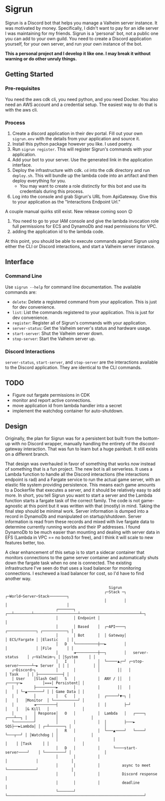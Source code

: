 # Sigrun

Sigrun is a Discord bot that helps you manage a Valheim server instance. It was motivated by money. Specifically, I didn't want to pay for an idle server I was maintaining for my friends. Sigrun is a 'personal' bot, not a public one you can add to your own guild. You need to create a Discord application yourself, for your own server, and run your own instance of the bot.

**This a personal project and I develop it like one. I may break it without warning or do other unruly things.**

## Getting Started

### Pre-requisites

You need the aws cdk cli, you need python, and you need Docker. You also need an AWS account and a credential setup. The easiest way to do that is with the aws cli.

### Process

1. Create a discord application in their dev portal. Fill out your own `sigrun.env` with the details from your application and source it.
2. Install this python package however you like. I used poetry.
3. Run `sigrun register`. This will register Sigrun's commands with your application.
4. Add your bot to your server. Use the generated link in the application interface.
5. Deploy the infrastructure with cdk. `cd` into the cdk directory and run `deploy.sh`. This will bundle up the lambda code into an artifact and then deploy everything for you.
    - You may want to create a role distinctly for this bot and use its credentials during this process.
6. Log into the console and grab Sigrun's URL from ApiGateway. Give this to your application as the "Interactions Endpoint Url."

A couple manual quirks still exist. New release coming soon 😉
1. You need to go to your IAM console and give the lambda invocation role full permissions for ECS and DynamoDb and read permissions for VPC.
2. adding the application id to the lambda code.

At this point, you should be able to execute commands against Sigrun using either the CLI or Discord interactions, and start a Valheim server instance.

## Interface

### Command Line

Use `sigrun --help` for command line documentation. The available commands are:

* `delete`: Delete a registered command from your application. This is just for dev convenience.
* `list`: List the commands registered to your application. This is just for dev convenience.
* `register`: Register all of Sigrun's commands with your application.
* `server-status`: Get the Valheim server's status and hardware usage.
* `start-server`: Shut the Valheim server down.
* `stop-server`: Start the Valheim server up.

### Discord Interactions

`server-status`, `start-server`, and `stop-server` are the interactions available to the Discord application. They are identical to the CLI commands.

## TODO
- Figure out fargate permissions in CDK
- monitor and report active connections.
- move application id from lambda handler into a secret
- implement the watchdog container for auto-shutdown.

## Design

Originally, the plan for Sigrun was for a persistent bot built from the bottom-up with no Discord wrapper, manually handling the entirety of the discord gateway interaction. That was fun to learn but a huge painbutt. It still exists on a different branch.

That design was overhauled in favor of something that works _now_ instead of something that is a fun project. The new bot is all serverless. It uses a Lambda function to handle all the Discord interactions (the interactions endpoint is rad) and a Fargate service to run the actual game server, with an elastic file system providing persistence. This means each game amounts to a Dockerfile that executes a server, and it should be relatively easy to add more. In short, you tell Sigrun you want to start a server and the Lambda function starts a fargate task of the correct family. The code is not game-agnostic at this point but it was written with that (mostly) in mind. Taking the final step should be minimal work. Server information is dumped into a record in DynamoDb and manipulated on startup/shutdown. Server information is read from these records and mixed with live fargate data to determine currently running worlds and their IP addresses. I found DynamoDb to be much easier than mounting and dealing with server data in EFS (Lambda in VPC == no boto3 for free), and I think it will scale to new features better, too.

A clear enhancement of this setup is to start a sidecar container that monitors connections to the game server container and automatically shuts down the fargate task when no one is connected. The existing infrastructure I've seen do that uses a load balancer for monitoring connections. I eschewed a load balancer for cost, so I'd have to find another way.

```
                                               Sigrun
                                             ┌─Stack ─┐                    ┌─World─Server─Stack────────┐
                                             │        │                    │                           │
                       ┌───────┐          ┌──┴────────┴────────────────────┴───────────────────────────┴─┐
                       │       │ Endpoint │                                                              │
                       │       │ Based    │  ┌─API────┐                    ┌─────────────┐ ┌───────────┐ │
                       │       │ Bot      │  │ Gateway│                    │ ECS/Fargate │ │Elastic    │ │
                       │   D   └──────────┼──►        │                    │             │ │File       │ │
                       │       ◄──────────┼──┐        │   server-status    │ ┌─Valheim─┐ │ │System     │ │
                       │   I   │          │  └─────▲┌─┘ ┌─stop-server──────┴─► Server  │ │ │           │ │
   ┌─Discord─┐         │       │          │        ││   │                    │ Task    │ │ ├───────────┤ │
   │ User    │Slash Cmd│   S   │          │  ANY / ││   │             ┌────┬─►         │===│ Persistent│ │
   │         ├─────────►       │          │        ││   │             │    │ └─▲───────┘ │ │ Game Data │ │
   │         │         │   C   │          │  ┌─────┘▼─┐ │             │    │   │Monitor  │ └───────────┘ │
   │         ◄─────────┤       │          │  │        ├─┘             │    │   │& Kill   │               │
   │         │ Response│   O   │          │  Lambda   │   ┌────┐  ┌───┴──┐ │   │         │               │
   └─────────┘         │       │          │  │        ├───► SQS├──►Lambda│ │ ┌─┴───────┐ │               │
                       │   R   │          │  └───▲────┘   └────┘  └───┬──┘ │ │Watchdog │ │               │
                       │       │          │      │                    │    │ │Task     │ │               │
                       │   D   │          │      └────start-server────┘    │ └─────────┘ │               │
                       │       │          │                                │             │               │
                       │       │          │          async to meet         └─────────────┘               │
                       │       │          │          Discord response                                    │
                       │       │          │          deadline                                            │
                       └───────┘          └──────────────────────────────────────────────────────────────┘
```
